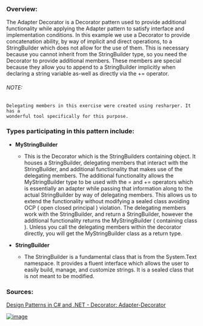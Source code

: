 ### Overview:

The Adapter Decorator is a Decorator pattern used to provide additional functionality while applying the Adapter pattern to satisfy interface and implementation conditions. In this example we use a Decorator to provide concatenation ability, by way of implicit and direct operations, to a StringBuilder which does not allow for the use of them. This is necessary because you cannot inherit from the StringBuilder type, so you need the Decorator to provide additional members. These members are special because they allow you to append to a StringBuilder implicitly when declaring a string variable as-well as directly via the += operator.
###### NOTE:
	Delegating members in this exercise were created using resharper. It has a 
	wonderful tool specifically for this purpose.
### Types participating in this pattern include:

- **MyStringBuilder**
	* This is the Decorator which is the StringBuilders containing object. It houses a StringBuilder, delegating members that interact with the StringBuilder, and additional functionality that makes use of the delegating members. The additional functionality allows the MyStringBuilder type to be used with the  = and += operators which is essentially an adapter while passing that information along to the actual StringBuilder by way of delegating members. This allows us to extend the functionality without modifying a sealed class avoiding OCP ( open closed principal ) violation. The delegating members work with the StringBuilder, and return a StringBuilder, however the additional functionality returns the MyStringBuilder ( containing class ). Unless you call the delegating members within the decorator directly, you will get the MyStringBuilder class as a return type.
	
- **StringBuilder**
	- The StringBuilder is a fundamental class that is from the System.Text namespace. It provides a fluent interface which allows the user to easily build, manage, and customize strings. It is a sealed class that is not meant to be modified.

### Sources:
[Design Patterns in C# and .NET - Decorator: Adapter-Decorator](https://www.udemy.com/course/design-patterns-csharp-dotnet/)

[![image](https://github.com/nicholasrwx/GangOfFourPatterns/blob/main/Imgs/back-arrow_1f519.png)](https://github.com/nicholasrwx/GangOfFourPatterns/tree/main)